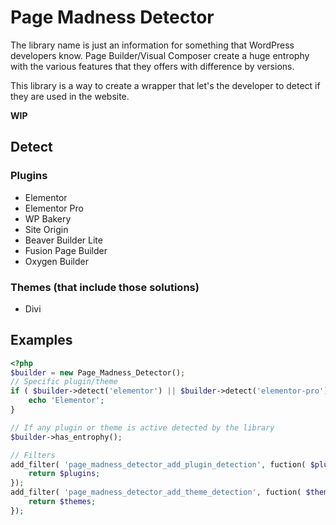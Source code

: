 # Page Madness Detector

The library name is just an information for something that WordPress developers know. Page Builder/Visual Composer create a huge entrophy with the various features that they offers with difference by versions.

This library is a way to create a wrapper that let's the developer to detect if they are used in the website.

**WIP**

## Detect

### Plugins

* Elementor
* Elementor Pro
* WP Bakery
* Site Origin
* Beaver Builder Lite
* Fusion Page Builder
* Oxygen Builder

### Themes (that include those solutions)

* Divi

## Examples

```php
<?php
$builder = new Page_Madness_Detector();
// Specific plugin/theme
if ( $builder->detect('elementor') || $builder->detect('elementor-pro') ) {
    echo 'Elementor';
}

// If any plugin or theme is active detected by the library
$builder->has_entrophy();

// Filters
add_filter( 'page_madness_detector_add_plugin_detection', fuction( $plugins ) {
    return $plugins;
});
add_filter( 'page_madness_detector_add_theme_detection', fuction( $themes ) {
    return $themes;
});
```
